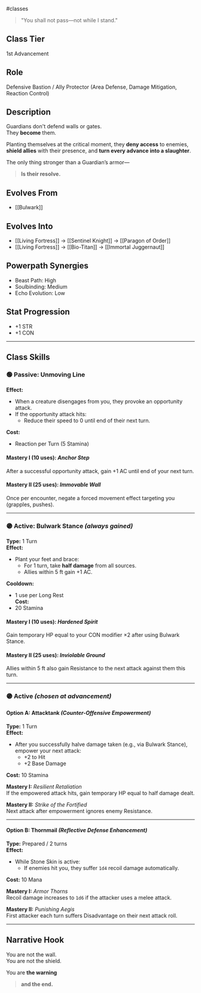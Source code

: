 #classes 

> "You shall not pass—not while I stand."

## Class Tier  
1st Advancement

## Role  
Defensive Bastion / Ally Protector (Area Defense, Damage Mitigation, Reaction Control)

## Description  
Guardians don't defend walls or gates.  
They **become** them.

Planting themselves at the critical moment, they **deny access** to enemies, **shield allies** with their presence, and **turn every advance into a slaughter**.

The only thing stronger than a Guardian’s armor—  
> **Is their resolve.**

## Evolves From  
- [[Bulwark]]

## Evolves Into  
- [[Living Fortress]] → [[Sentinel Knight]] → [[Paragon of Order]]  
- [[Living Fortress]] → [[Bio-Titan]] → [[Immortal Juggernaut]]

## Powerpath Synergies  
- Beast Path: High  
- Soulbinding: Medium  
- Echo Evolution: Low

## Stat Progression  
- +1 STR  
- +1 CON

---

## Class Skills

### 🟢 Passive: **Unmoving Line**  
**Effect:**  
- When a creature disengages from you, they provoke an opportunity attack.  
- If the opportunity attack hits:  
  - Reduce their speed to 0 until end of their next turn.

**Cost:**  
- Reaction per Turn (5 Stamina)

#### Mastery I (10 uses): *Anchor Step*  
After a successful opportunity attack, gain +1 AC until end of your next turn.

#### Mastery II (25 uses): *Immovable Wall*  
Once per encounter, negate a forced movement effect targeting you (grapples, pushes).

---

### 🟣 Active: **Bulwark Stance** *(always gained)*  
**Type:** 1 Turn  
**Effect:**  
- Plant your feet and brace:  
  - For 1 turn, take **half damage** from all sources.  
  - Allies within 5 ft gain +1 AC.

**Cooldown:**  
- 1 use per Long Rest  
**Cost:**  
- 20 Stamina

#### Mastery I (10 uses): *Hardened Spirit*  
Gain temporary HP equal to your CON modifier ×2 after using Bulwark Stance.

#### Mastery II (25 uses): *Inviolable Ground*  
Allies within 5 ft also gain Resistance to the next attack against them this turn.

---

### 🟣 Active *(chosen at advancement)*

#### Option A: **Attacktank** *(Counter-Offensive Empowerment)*  
**Type:** 1 Turn  
**Effect:**  
- After you successfully halve damage taken (e.g., via Bulwark Stance), empower your next attack:  
  - +2 to Hit  
  - +2 Base Damage

**Cost:** 10 Stamina

**Mastery I:** *Resilient Retaliation*  
If the empowered attack hits, gain temporary HP equal to half damage dealt.

**Mastery II:** *Strike of the Fortified*  
Next attack after empowerment ignores enemy Resistance.

---

#### Option B: **Thornmail** *(Reflective Defense Enhancement)*  
**Type:** Prepared / 2 turns  
**Effect:**  
- While Stone Skin is active:  
  - If enemies hit you, they suffer `1d4` recoil damage automatically.

**Cost:** 10 Mana

**Mastery I:** *Armor Thorns*  
Recoil damage increases to `1d6` if the attacker uses a melee attack.

**Mastery II:** *Punishing Aegis*  
First attacker each turn suffers Disadvantage on their next attack roll.

---

## Narrative Hook  
You are not the wall.  
You are not the shield.

You are **the warning**  
> **and the end.**